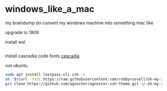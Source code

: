 # windows_like_a_mac
my braindump do convert my windows machine into something mac like

upgrade to 1909

install wsl
```powershell

```
install cascadia code fonts [cascadia](https://github.com/microsoft/cascadia-code/releases)

run ubuntu

```bash
sudo apt install lastpass-cli zsh -y
sh "$(curl -fsSL https://raw.githubusercontent.com/robbyrussell/oh-my-zsh/master/tools/install.sh)"
git clone https://github.com/agnoster/agnoster-zsh-theme.git ~/.oh-my-zsh/custom/themes/agnoster

